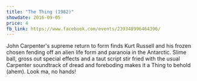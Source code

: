 ```yaml
---
title: "The Thing (1982)"
showdate: 2016-09-05
price: 4
fb_link: https://www.facebook.com/events/239348996464396/
---
```

John Carpenter's supreme return to form finds Kurt Russell and his frozen chosen fending off an alien life form and paranoia in the Antarctic. Slime ball, gross out special effects and a taut script stir fried with the usual Carpenter soundtrack of dread and foreboding makes it a Thing to behold (ahem). Look ma, no hands!